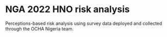 # NGA 2022 HNO risk analysis

Perceptions-based risk analysis using survey data deployed and collected through the OCHA Nigeria team.
